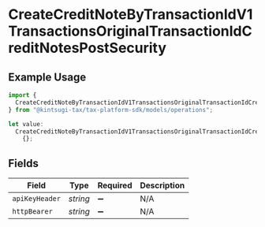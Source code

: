 # CreateCreditNoteByTransactionIdV1TransactionsOriginalTransactionIdCreditNotesPostSecurity

## Example Usage

```typescript
import {
  CreateCreditNoteByTransactionIdV1TransactionsOriginalTransactionIdCreditNotesPostSecurity,
} from "@kintsugi-tax/tax-platform-sdk/models/operations";

let value:
  CreateCreditNoteByTransactionIdV1TransactionsOriginalTransactionIdCreditNotesPostSecurity =
    {};
```

## Fields

| Field              | Type               | Required           | Description        |
| ------------------ | ------------------ | ------------------ | ------------------ |
| `apiKeyHeader`     | *string*           | :heavy_minus_sign: | N/A                |
| `httpBearer`       | *string*           | :heavy_minus_sign: | N/A                |
